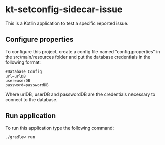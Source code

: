 # kt-setconfig-sidecar-issue
This is a Kotlin application to test a specific reported issue.

## Configure properties
To configure this project, create a config file named "config.properties" in the src/main/resources folder and put the database credentials in the following format:

```
#Database Config
url=urlDB
user=userDB
password=passwordDB
```

Where urlDB, userDB and passwordDB are the credentials necessary to connect to the database.

## Run application
To run this application type the following command:
```
./gradlew run
```